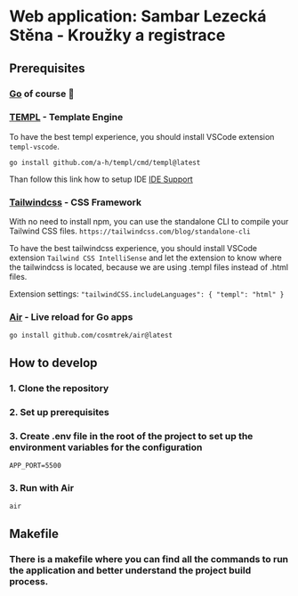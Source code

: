 # Web application: Sambar Lezecká Stěna - Kroužky a registrace

## Prerequisites

### [Go](https://go.dev/) of course 🚀

### [TEMPL](https://templ.guide/) - Template Engine

To have the best templ experience, you should install VSCode extension `templ-vscode`.

`go install github.com/a-h/templ/cmd/templ@latest`

Than follow this link how to setup IDE [IDE Support](https://templ.guide/commands-and-tools/ide-support)

### [Tailwindcss](https://tailwindcss.com/) - CSS Framework

With no need to install npm, you can use the standalone CLI to compile your Tailwind CSS files.
`https://tailwindcss.com/blog/standalone-cli`

To have the best tailwindcss experience, you should install VSCode extension `Tailwind CSS IntelliSense` and let the extension to know where the tailwindcss is located, because we are using .templ files instead of .html files.

Extension settings:
`"tailwindCSS.includeLanguages": {
  "templ": "html"
}`

### [Air](https://github.com/cosmtrek/air) - Live reload for Go apps

`go install github.com/cosmtrek/air@latest`

## How to develop

### 1. Clone the repository

### 2. Set up prerequisites

### 3. Create .env file in the root of the project to set up the environment variables for the configuration

`APP_PORT=5500`

### 3. Run with Air

`air`

## Makefile

### There is a makefile where you can find all the commands to run the application and better understand the project build process.
